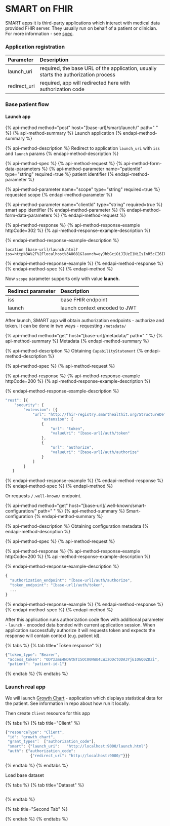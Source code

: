 # SMART on FHIR

SMART apps it is third-party applications which interact with medical data provided FHIR server. They usually run on behalf of a patient or clinician. For more information - see [spec](http://www.hl7.org/fhir/smart-app-launch/).

### Application registration

| Parameter | Description |
| :--- | :--- |
| launch\_uri | required, the base URL of the application, usually starts the authorization process |
| redirect\_uri | required, app will redirected here with authorization code |

### Base **patient** flow

#### Launch app

{% api-method method="post" host="\[base-url\]/smart/launch/" path=" " %}
{% api-method-summary %}
Launch application
{% endapi-method-summary %}

{% api-method-description %}
Redirect to application `launch_uri` with `iss` and `launch` params
{% endapi-method-description %}

{% api-method-spec %}
{% api-method-request %}
{% api-method-form-data-parameters %}
{% api-method-parameter name="patientId" type="string" required=true %}
patient identifier
{% endapi-method-parameter %}

{% api-method-parameter name="scope" type="string" required=true %}
requested scope
{% endapi-method-parameter %}

{% api-method-parameter name="clientId" type="string" required=true %}
smart app identifier
{% endapi-method-parameter %}
{% endapi-method-form-data-parameters %}
{% endapi-method-request %}

{% api-method-response %}
{% api-method-response-example httpCode=302 %}
{% api-method-response-example-description %}

{% endapi-method-response-example-description %}

```
location [base-url]/launch.html?iss=http%3A%2F%2Flocalhost%3A8081&launch=eyJhbGciOiJIUzI1NiIsInR5cCI6IkpXVCJ9.eyJpc3MiOiJodHRwOi8vbG9jYWxob3N0OjgwODEiLCJzdWIiOiJncm93dGhfY2hhcnQiLCJjdHgiOnsicGF0aWVudCI6InBhdGllbnQxIn0sInNjb3BlIjoibGF1bmNoIn0.l1gsqq6f5svgTg24SlRaIqETEkpcjSFI4Jxk8mZf9oA
```
{% endapi-method-response-example %}
{% endapi-method-response %}
{% endapi-method-spec %}
{% endapi-method %}

Now `scope` parameter supports only with value **launch.** 

| Redirect parameter | Description |
| :--- | :--- |
| iss | base FHIR endpoint |
| launch | launch context encoded to JWT |

After launch, SMART app will obtain authorization endpoints - authorize and token. It can be done in two ways - requesting `/metadata/`

{% api-method method="get" host="\[base-url\]/metadata/" path=" " %}
{% api-method-summary %}
Metadata
{% endapi-method-summary %}

{% api-method-description %}
Obtaining `CapabilityStatement`
{% endapi-method-description %}

{% api-method-spec %}
{% api-method-request %}

{% api-method-response %}
{% api-method-response-example httpCode=200 %}
{% api-method-response-example-description %}

{% endapi-method-response-example-description %}

```javascript
"rest": [{
    "security": {
        "extension": [{
            "url": "http://fhir-registry.smarthealthit.org/StructureDefinition/oauth-uris",
                "extension": [
                {
                    "url": "token",
                    "valueUri": "[base-url]/auth/token"
                },
                {
                    "url": "authorize",
                    "valueUri": "[base-url]/auth/authorize"
                }
            ]
        }
   ]

```
{% endapi-method-response-example %}
{% endapi-method-response %}
{% endapi-method-spec %}
{% endapi-method %}

Or requests `/.well-known/` endpoint.

{% api-method method="get" host="\[base-url\]/.well-known/smart-configuration/" path=" " %}
{% api-method-summary %}
Smart-configuration
{% endapi-method-summary %}

{% api-method-description %}
Obtaining configuration metadata
{% endapi-method-description %}

{% api-method-spec %}
{% api-method-request %}

{% api-method-response %}
{% api-method-response-example httpCode=200 %}
{% api-method-response-example-description %}

{% endapi-method-response-example-description %}

```javascript
{
  "authorization_endpoint": "[base-url]/auth/authorize",
  "token_endpoint": "[base-url]/auth/token",
  ...
}
```
{% endapi-method-response-example %}
{% endapi-method-response %}
{% endapi-method-spec %}
{% endapi-method %}

After this application runs authorization code flow with additional parameter - `launch` - encoded data bonded  with current application session. When application successfully authorize it will requests token and expects the response will contain context \(e.g. patient id\).

{% tabs %}
{% tab title="Token response" %}
```javascript
{"token_type": "Bearer",
 "access_token": "ODYzZmE4NDAtNTI5OC00NWU4LWIzODctODA3YjE1OGQ0ZDZi",
 "patient": "patient-id-1"}
```
{% endtab %}
{% endtabs %}

### Launch real app

We will launch [Growth Chart](https://github.com/smart-on-fhir/growth-chart-app) - application which displays statistical data for the patient. See information in repo about how run it locally.

Then create `Client` resource for this app

{% tabs %}
{% tab title="Client" %}
```javascript
{"resourceType": "Client",
 "id": "growth_chart",
 "grant_types":  ["authorization_code"],
 "smart": {"launch_uri":   "http://localhost:9000/launch.html"}
 "auth": {"authorization_code":
           {"redirect_uri": "http://localhost:9000/"}}}
```
{% endtab %}
{% endtabs %}

Load base dataset

{% tabs %}
{% tab title="Dataset" %}
```text

```
{% endtab %}

{% tab title="Second Tab" %}

{% endtab %}
{% endtabs %}

